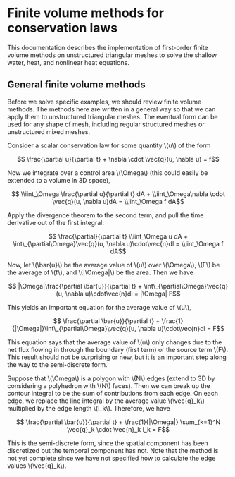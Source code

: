 # Finite volume methods for conservation laws
This documentation describes the implementation of first-order finite volume methods on unstructured triangular meshes to solve the shallow water, heat, and nonlinear heat equations.

## General finite volume methods
Before we solve specific examples, we should review finite volume methods. The methods here are written in a general way so that we can apply them to unstructured triangular meshes. The eventual form can be used for any shape of mesh, including regular structured meshes or unstructured mixed meshes.

Consider a scalar conservation law for some quantity \\(u\\) of the form

$$ \frac{\partial u}{\partial t} + \nabla \cdot \vec{q}(u, \nabla u) = f$$

Now we integrate over a control area \\(\Omega\\) (this could easily be extended to a volume in 3D space),


$$ \\iint_\Omega \frac{\partial u}{\partial t} dA + \\iint_\Omega\nabla \cdot \vec{q}(u, \nabla u)dA = \\iint_\Omega f dA$$

Apply the divergence theorem to the second term, and pull the time derivative out of the first integral:

$$ \frac{\partial}{\partial t} \\iint_\Omega u dA + \int\_{\partial\Omega}\vec{q}(u, \nabla u)\cdot\vec{n}dl = \\iint_\Omega f dA$$

Now, let \\(\bar{u}\\) be the average value of \\(u\\) over \\(\Omega\\), \\(F\\) be the average of \\(f\\), and \\(|\Omega|\\) be the area. Then we have

$$ |\Omega|\frac{\partial \bar{u}}{\partial t} + \int\_{\partial\Omega}\vec{q}(u, \nabla u)\cdot\vec{n}dl = |\Omega| F$$

This yields an important equation for the average value of \\(u\\),

$$ \frac{\partial \bar{u}}{\partial t} + \frac{1}{|\Omega|}\int\_{\partial\Omega}\vec{q}(u, \nabla u)\cdot\vec{n}dl = F$$

This equation says that the average value of \\(u\\) only changes due to the net flux flowing in through the boundary (first term) or the source term \\(F\\). This result should not be surprising or new, but it is an important step along the way to the semi-discrete form.

Suppose that \\(\Omega\\) is a polygon with \\(N\\) edges (extend to 3D by considering a polyhedron with \\(N\\) faces). Then we can break up the contour integral to be the sum of contributions from each edge. On each edge, we replace the line integral by the average value \\(\vec{q}_k\\) multiplied by the edge length \\(l_k\\). Therefore, we have

$$ \frac{\partial \bar{u}}{\partial t} + \frac{1}{|\Omega|} \sum_{k=1}^N \vec{q}_k \cdot \vec{n}_k l_k = F$$

This is the semi-discrete form, since the spatial component has been discretized but the temporal component has not. Note that the method is not yet complete since we have not specified how to calculate the edge values \\(\vec{q}_k\\).
